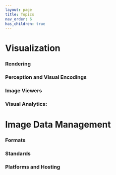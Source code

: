 ```yaml
---
layout: page
title: Topics
nav_order: 6
has_children: true
---
```


# Visualization

### Rendering

### Perception and Visual Encodings

### Image Viewers

### Visual Analytics:

# Image Data Management

### Formats

### Standards

### Platforms and Hosting
